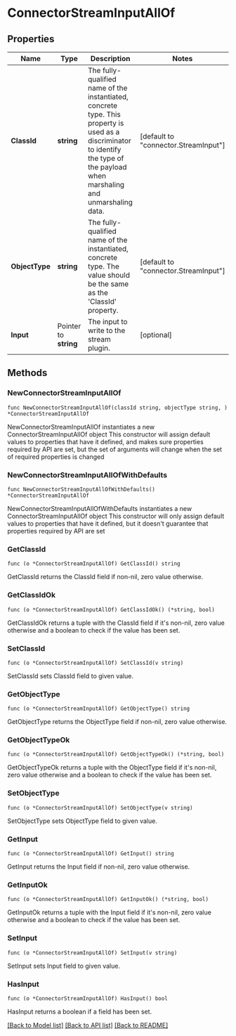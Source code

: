 # ConnectorStreamInputAllOf

## Properties

Name | Type | Description | Notes
------------ | ------------- | ------------- | -------------
**ClassId** | **string** | The fully-qualified name of the instantiated, concrete type. This property is used as a discriminator to identify the type of the payload when marshaling and unmarshaling data. | [default to "connector.StreamInput"]
**ObjectType** | **string** | The fully-qualified name of the instantiated, concrete type. The value should be the same as the &#39;ClassId&#39; property. | [default to "connector.StreamInput"]
**Input** | Pointer to **string** | The input to write to the stream plugin. | [optional] 

## Methods

### NewConnectorStreamInputAllOf

`func NewConnectorStreamInputAllOf(classId string, objectType string, ) *ConnectorStreamInputAllOf`

NewConnectorStreamInputAllOf instantiates a new ConnectorStreamInputAllOf object
This constructor will assign default values to properties that have it defined,
and makes sure properties required by API are set, but the set of arguments
will change when the set of required properties is changed

### NewConnectorStreamInputAllOfWithDefaults

`func NewConnectorStreamInputAllOfWithDefaults() *ConnectorStreamInputAllOf`

NewConnectorStreamInputAllOfWithDefaults instantiates a new ConnectorStreamInputAllOf object
This constructor will only assign default values to properties that have it defined,
but it doesn't guarantee that properties required by API are set

### GetClassId

`func (o *ConnectorStreamInputAllOf) GetClassId() string`

GetClassId returns the ClassId field if non-nil, zero value otherwise.

### GetClassIdOk

`func (o *ConnectorStreamInputAllOf) GetClassIdOk() (*string, bool)`

GetClassIdOk returns a tuple with the ClassId field if it's non-nil, zero value otherwise
and a boolean to check if the value has been set.

### SetClassId

`func (o *ConnectorStreamInputAllOf) SetClassId(v string)`

SetClassId sets ClassId field to given value.


### GetObjectType

`func (o *ConnectorStreamInputAllOf) GetObjectType() string`

GetObjectType returns the ObjectType field if non-nil, zero value otherwise.

### GetObjectTypeOk

`func (o *ConnectorStreamInputAllOf) GetObjectTypeOk() (*string, bool)`

GetObjectTypeOk returns a tuple with the ObjectType field if it's non-nil, zero value otherwise
and a boolean to check if the value has been set.

### SetObjectType

`func (o *ConnectorStreamInputAllOf) SetObjectType(v string)`

SetObjectType sets ObjectType field to given value.


### GetInput

`func (o *ConnectorStreamInputAllOf) GetInput() string`

GetInput returns the Input field if non-nil, zero value otherwise.

### GetInputOk

`func (o *ConnectorStreamInputAllOf) GetInputOk() (*string, bool)`

GetInputOk returns a tuple with the Input field if it's non-nil, zero value otherwise
and a boolean to check if the value has been set.

### SetInput

`func (o *ConnectorStreamInputAllOf) SetInput(v string)`

SetInput sets Input field to given value.

### HasInput

`func (o *ConnectorStreamInputAllOf) HasInput() bool`

HasInput returns a boolean if a field has been set.


[[Back to Model list]](../README.md#documentation-for-models) [[Back to API list]](../README.md#documentation-for-api-endpoints) [[Back to README]](../README.md)


